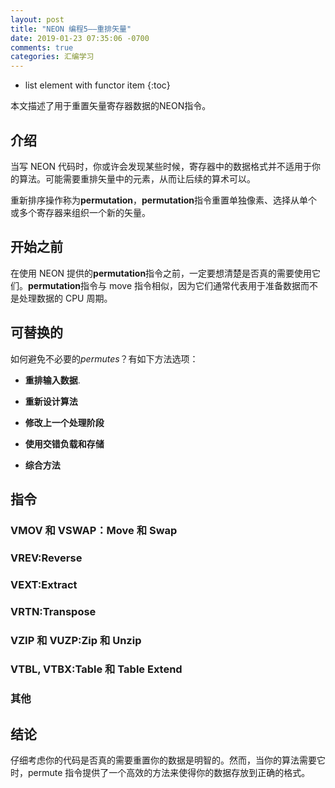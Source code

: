 ```yaml
---
layout: post
title: "NEON 编程5——重排矢量"
date: 2019-01-23 07:35:06 -0700
comments: true
categories: 汇编学习
---
```


* list element with functor item
{:toc}

本文描述了用于重置矢量寄存器数据的NEON指令。

<!--more-->

## 介绍

当写 NEON 代码时，你或许会发现某些时候，寄存器中的数据格式并不适用于你的算法。可能需要重排矢量中的元素，从而让后续的算术可以。

重新排序操作称为**permutation**，**permutation**指令重置单独像素、选择从单个或多个寄存器来组织一个新的矢量。

## 开始之前

在使用 NEON 提供的**permutation**指令之前，一定要想清楚是否真的需要使用它们。**permutation**指令与 move 指令相似，因为它们通常代表用于准备数据而不是处理数据的 CPU 周期。  

## 可替换的

如何避免不必要的*permutes*？有如下方法选项：  

* **重排输入数据**.

* **重新设计算法**

* **修改上一个处理阶段**

* **使用交错负载和存储**  

* **综合方法**

## 指令

### VMOV 和 VSWAP：Move 和 Swap

### VREV:Reverse

### VEXT:Extract

### VRTN:Transpose

### VZIP 和 VUZP:Zip 和 Unzip

### VTBL, VTBX:Table 和 Table Extend

### 其他

## 结论

仔细考虑你的代码是否真的需要重置你的数据是明智的。然而，当你的算法需要它时，permute 指令提供了一个高效的方法来使得你的数据存放到正确的格式。 


